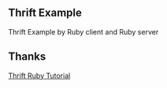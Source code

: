 ## Thrift Example

Thrift Example by Ruby client and Ruby server

## Thanks
[Thrift Ruby Tutorial](http://saravani.wordpress.com/2011/05/03/thrift-ruby-tutorial/)
